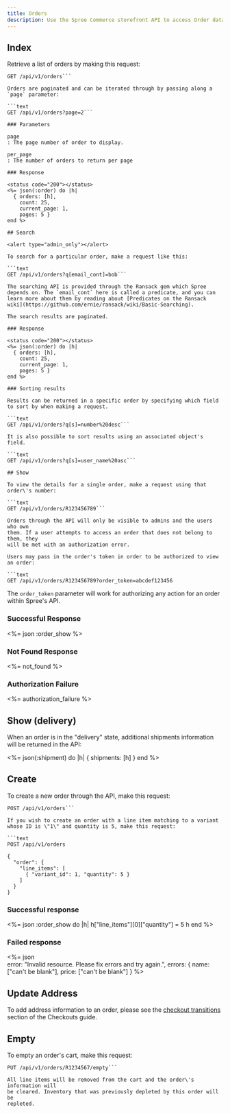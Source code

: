 ```yaml
---
title: Orders
description: Use the Spree Commerce storefront API to access Order data.
---
```


## Index

<alert type="admin_only"></alert>

Retrieve a list of orders by making this request:

```text
GET /api/v1/orders```

Orders are paginated and can be iterated through by passing along a `page` parameter:

```text
GET /api/v1/orders?page=2```

### Parameters

page
: The page number of order to display.

per_page
: The number of orders to return per page

### Response

<status code="200"></status>
<%= json(:order) do |h|
  { orders: [h],
    count: 25,
    current_page: 1,
    pages: 5 }
end %>

## Search

<alert type="admin_only"></alert>

To search for a particular order, make a request like this:

```text
GET /api/v1/orders?q[email_cont]=bob```

The searching API is provided through the Ransack gem which Spree depends on. The `email_cont` here is called a predicate, and you can learn more about them by reading about [Predicates on the Ransack wiki](https://github.com/ernie/ransack/wiki/Basic-Searching).

The search results are paginated.

### Response

<status code="200"></status>
<%= json(:order) do |h|
  { orders: [h],
    count: 25,
    current_page: 1,
    pages: 5 }
end %>

### Sorting results

Results can be returned in a specific order by specifying which field to sort by when making a request.

```text
GET /api/v1/orders?q[s]=number%20desc```

It is also possible to sort results using an associated object's field.

```text
GET /api/v1/orders?q[s]=user_name%20asc```

## Show

To view the details for a single order, make a request using that order\'s number:

```text
GET /api/v1/orders/R123456789```

Orders through the API will only be visible to admins and the users who own
them. If a user attempts to access an order that does not belong to them, they
will be met with an authorization error.

Users may pass in the order's token in order to be authorized to view an order:

```text
GET /api/v1/orders/R123456789?order_token=abcdef123456
```

The `order_token` parameter will work for authorizing any action for an order within Spree's API.

### Successful Response

<status code="200"></status>
<%= json :order_show %>

### Not Found Response

<%= not_found %>

### Authorization Failure

<%= authorization_failure %>

## Show (delivery)

When an order is in the "delivery" state, additional shipments information will be returned in the API:

<%= json(:shipment) do |h|
 { shipments: [h] }
end %>

## Create

To create a new order through the API, make this request:

```text
POST /api/v1/orders```

If you wish to create an order with a line item matching to a variant whose ID is \"1\" and quantity is 5, make this request:

```text
POST /api/v1/orders

{
  "order": {
    "line_items": [
      { "variant_id": 1, "quantity": 5 }
    ]
  }
}
```

### Successful response

<status code="201"></status>
<%= json :order_show do |h|
  h["line_items"][0]["quantity"] = 5
  h
end %>

### Failed response

<status code="422"></status>
<%= json \
  error: "Invalid resource. Please fix errors and try again.",
  errors: {
    name: ["can't be blank"],
    price: ["can't be blank"]
  }
%>

## Update Address

To add address information to an order, please see the [checkout transitions](checkouts#checkout-transitions) section of the Checkouts guide.

## Empty

To empty an order\'s cart, make this request:

```text
PUT /api/v1/orders/R1234567/empty```

All line items will be removed from the cart and the order\'s information will
be cleared. Inventory that was previously depleted by this order will be
repleted.
